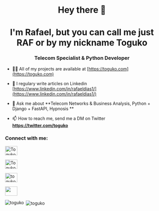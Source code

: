 <h1 align="center">Hey there 👋</h1>
<h1 align="center">I'm Rafael, but you can call me just RAF or by my nickname <b>Toguko</b></h1>
<h3 align="center">Telecom Specialist & Python Developer</h3>

- 👨‍💻 All of my projects are available at [https://toguko.com](https://toguko.com)

- 📝 I regulary write articles on Linkedin [https://www.linkedin.com/in/rafaeldias1/](https://www.linkedin.com/in/rafaeldias1/)

- 💬 Ask me about **Telecom Networks & Business Analysis, Python + Django + FastAPI,  Hypnosis **

- 📫 How to reach me, send me a DM on Twitter **https://twitter.com/toguko**

<p align="left">
<h3 align="left">Connect with me:</h3>

<a href="https://twitter.com/toguko" target="blank"><img align="center" src="https://cdn.jsdelivr.net/npm/simple-icons@3.0.1/icons/twitter.svg" alt="Toguko" height="30" width="40" /></a>

<a href="https://www.linkedin.com/in/rafaeldias1/" target="blank"><img align="center" src="https://cdn.jsdelivr.net/npm/simple-icons@3.0.1/icons/linkedin.svg" alt="Toguko" height="30" width="40" /></a>

<a href="http://stackoverflow.com/users/5397856/toguko" target="blank"><img align="center" src="https://cdn.jsdelivr.net/npm/simple-icons@3.0.1/icons/stackoverflow.svg" alt="toguko" height="30" width="40" /></a>

<a href="https://www.youtube.com/channel/UCKO4Ix1Nzk82mSZVAfMuDbQ" target="blank"><img align="center" src="https://cdn.jsdelivr.net/npm/simple-icons@3.0.1/icons/youtube.svg" alt="" height="30" width="40" /></a>
</p>

<p><img align="left" src="https://github-readme-stats.vercel.app/api/top-langs/?username=toguko&layout=compact" alt="toguko" /></p>

<p>&nbsp;<img align="center" src="https://github-readme-stats.vercel.app/api?username=toguko&show_icons=true" alt="toguko" /></p>
